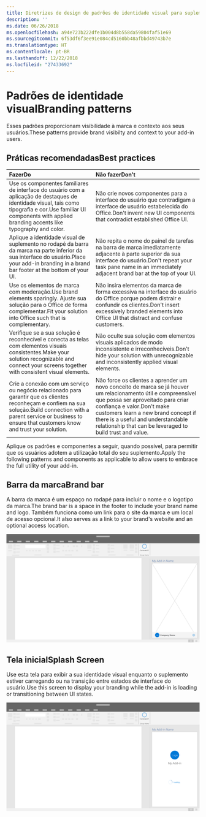 ```yaml
---
title: Diretrizes de design de padrões de identidade visual para suplementos do Office
description: ''
ms.date: 06/26/2018
ms.openlocfilehash: a94e723b222dfe1b004d8b558da59804faf51e69
ms.sourcegitcommit: 6f53df6f3ee91e084cd5160bb48afbbd49743b7e
ms.translationtype: HT
ms.contentlocale: pt-BR
ms.lasthandoff: 12/22/2018
ms.locfileid: "27433692"
---
```

# <a name="branding-patterns"></a><span data-ttu-id="e486c-102">Padrões de identidade visual</span><span class="sxs-lookup"><span data-stu-id="e486c-102">Branding patterns</span></span>

<span data-ttu-id="e486c-103">Esses padrões proporcionam visibilidade à marca e contexto aos seus usuários.</span><span class="sxs-lookup"><span data-stu-id="e486c-103">These patterns provide brand visibilty and context to your add-in users.</span></span> 

## <a name="best-practices"></a><span data-ttu-id="e486c-104">Práticas recomendadas</span><span class="sxs-lookup"><span data-stu-id="e486c-104">Best practices</span></span>

|<span data-ttu-id="e486c-105">Fazer</span><span class="sxs-lookup"><span data-stu-id="e486c-105">Do</span></span> |<span data-ttu-id="e486c-106">Não fazer</span><span class="sxs-lookup"><span data-stu-id="e486c-106">Don't</span></span>|
|:---- |:----|
| <span data-ttu-id="e486c-107">Use os componentes familiares de interface do usuário com a aplicação de destaques de identidade visual, tais como tipografia e cor.</span><span class="sxs-lookup"><span data-stu-id="e486c-107">Use familiar UI components with applied branding accents like typography and color.</span></span> | <span data-ttu-id="e486c-108">Não crie novos componentes para a interface do usuário que contradigam a interface de usuário estabelecida do Office.</span><span class="sxs-lookup"><span data-stu-id="e486c-108">Don't invent new UI components that contradict established Office UI.</span></span> | 
| <span data-ttu-id="e486c-109">Aplique a identidade visual de suplemento no rodapé da barra da marca na parte inferior da sua interface do usuário.</span><span class="sxs-lookup"><span data-stu-id="e486c-109">Place your add-in branding in a brand bar footer at the bottom of your UI.</span></span> | <span data-ttu-id="e486c-110">Não repita o nome do painel de tarefas na barra de marca imediatamente adjacente à parte superior da sua interface do usuário.</span><span class="sxs-lookup"><span data-stu-id="e486c-110">Don't repeat your task pane name in an immediately adjacent brand bar at the top of your UI.</span></span> |
| <span data-ttu-id="e486c-111">Use os elementos de marca com moderação.</span><span class="sxs-lookup"><span data-stu-id="e486c-111">Use brand elements sparingly.</span></span> <span data-ttu-id="e486c-112">Ajuste sua solução para o Office de forma complementar.</span><span class="sxs-lookup"><span data-stu-id="e486c-112">Fit your solution into Office such that is complementary.</span></span> | <span data-ttu-id="e486c-113">Não insira elementos da marca de forma excessiva na interface do usuário do Office porque podem distrair e confundir os clientes.</span><span class="sxs-lookup"><span data-stu-id="e486c-113">Don't insert excessively branded elements into Office UI that distract and confuse customers.</span></span> |
| <span data-ttu-id="e486c-114">Verifique se a sua solução é reconhecível e conecta as telas com elementos visuais consistentes.</span><span class="sxs-lookup"><span data-stu-id="e486c-114">Make your solution recognizable and connect your screens together with consistent visual elements.</span></span> | <span data-ttu-id="e486c-115">Não oculte sua solução com elementos visuais aplicados de modo inconsistente e irreconhecíveis.</span><span class="sxs-lookup"><span data-stu-id="e486c-115">Don't hide your solution with unrecognizable and inconsistently applied visual elements.</span></span> |
| <span data-ttu-id="e486c-116">Crie a conexão com um serviço ou negócio relacionado para garantir que os clientes reconheçam e confiem na sua solução.</span><span class="sxs-lookup"><span data-stu-id="e486c-116">Build connection with a parent service or business to ensure that customers know and trust your solution.</span></span> | <span data-ttu-id="e486c-117">Não force os clientes a aprender um novo conceito de marca se já houver um relacionamento útil e compreensível que possa ser aproveitado para criar confiança e valor.</span><span class="sxs-lookup"><span data-stu-id="e486c-117">Don't make customers learn a new brand concept if there is a useful and understandable relationship that can be leveraged to build trust and value.</span></span> |


<span data-ttu-id="e486c-118">Aplique os padrões e componentes a seguir, quando possível, para permitir que os usuários adotem a utilização total do seu suplemento.</span><span class="sxs-lookup"><span data-stu-id="e486c-118">Apply the following patterns and components as applicable to allow users to embrace the full utility of your add-in.</span></span>


## <a name="brand-bar"></a><span data-ttu-id="e486c-119">Barra da marca</span><span class="sxs-lookup"><span data-stu-id="e486c-119">Brand bar</span></span>

<span data-ttu-id="e486c-120">A barra da marca é um espaço no rodapé para incluir o nome e o logotipo da marca.</span><span class="sxs-lookup"><span data-stu-id="e486c-120">The brand bar is a space in the footer to include your brand name and logo.</span></span> <span data-ttu-id="e486c-121">Também funciona como um link para o site da marca e um local de acesso opcional.</span><span class="sxs-lookup"><span data-stu-id="e486c-121">It also serves as a link to your brand's website and an optional access location.</span></span>

![Barra de marca – especificações do painel de tarefas da área de trabalho](../images/add-in-brand-bar.png)

## <a name="splash-screen"></a><span data-ttu-id="e486c-123">Tela inicial</span><span class="sxs-lookup"><span data-stu-id="e486c-123">Splash Screen</span></span>

<span data-ttu-id="e486c-124">Use esta tela para exibir a sua identidade visual enquanto o suplemento estiver carregando ou na transição entre estados de interface do usuário.</span><span class="sxs-lookup"><span data-stu-id="e486c-124">Use this screen to display your branding while the add-in is loading or transitioning between UI states.</span></span>

![Tela inicial da marca – especificações do painel de tarefas da área de trabalho](../images/add-in-splash-screen.png)